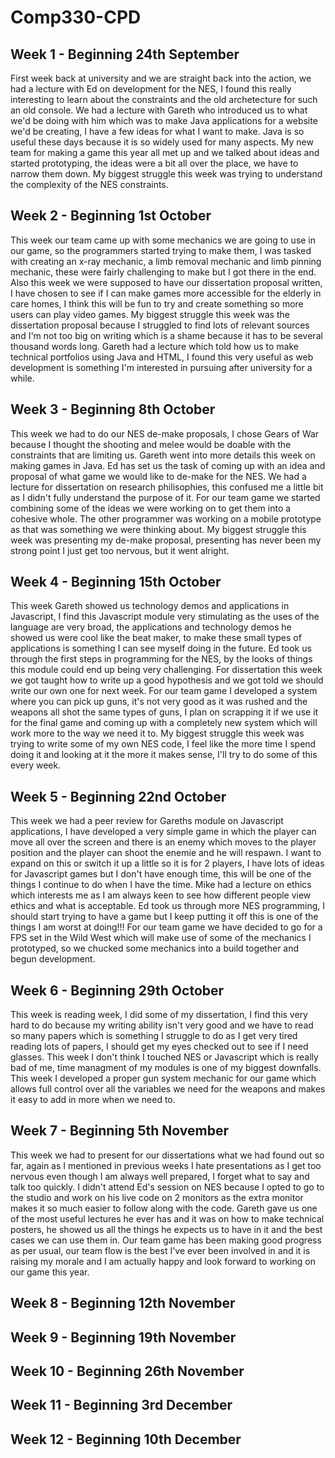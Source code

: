 # Comp330-CPD

## Week 1 - Beginning 24th September
First week back at university and we are straight back into the action, we had a lecture with Ed on development for the NES, I found this really interesting to learn about the constraints and the old archetecture for such an old console. We had a lecture with Gareth who introduced us to what we'd be doing with him which was to make Java applications for a website we'd be creating, I have a few ideas for what I want to make. Java is so useful these days because it is so widely used for many aspects. My new team for making a game this year all met up and we talked about ideas and started prototyping, the ideas were a bit all over the place, we have to narrow them down. My biggest struggle this week was trying to understand the complexity of the NES constraints.

## Week 2 - Beginning 1st October
This week our team came up with some mechanics we are going to use in our game, so the programmers started trying to make them, I was tasked with creating an x-ray mechanic, a limb removal mechanic and limb pinning mechanic, these were fairly challenging to make but I got there in the end. Also this week we were supposed to have our dissertation proposal written, I have chosen to see if I can make games more accessible for the elderly in care homes, I think this will be fun to try and create something so more users can play video games. My biggest struggle this week was the dissertation proposal because I struggled to find lots of relevant sources and I'm not too big on writing which is a shame because it has to be several thousand words long. Gareth had a lecture which told how us to make technical portfolios using Java and HTML, I found this very useful as web development is something I'm interested in pursuing after university for a while.

## Week 3 - Beginning 8th October
This week we had to do our NES de-make proposals, I chose Gears of War because I thought the shooting and melee would be doable with the constraints that are limiting us. Gareth went into more details this week on making games in Java. Ed has set us the task of coming up with an idea and proposal of what game we would like to de-make for the NES. We had a lecture for dissertation on research philisophies, this confused me a little bit as I didn't fully understand the purpose of it. For our team game we started combining some of the ideas we were working on to get them into a cohesive whole. The other programmer was working on a mobile prototype as that was something we were thinking about. My biggest struggle this week was presenting my de-make proposal, presenting has never been my strong point I just get too nervous, but it went alright.

## Week 4 - Beginning 15th October
This week Gareth showed us technology demos and applications in Javascript, I find this Javascript module very stimulating as the uses of the language are very broad, the applications and technology demos he showed us were cool like the beat maker, to make these small types of applications is something I can see myself doing in the future. Ed took us through the first steps in programming for the NES, by the looks of things this module could end up being very challenging. For dissertation this week we got taught how to write up a good hypothesis and we got told we should write our own one for next week. For our team game I developed a system where you can pick up guns, it's not very good as it was rushed and the weapons all shot the same types of guns, I plan on scrapping it if we use it for the final game and coming up with a completely new system which will work more to the way we need it to. My biggest struggle this week was trying to write some of my own NES code, I feel like the more time I spend doing it and looking at it the more it makes sense, I'll try to do some of this every week.

## Week 5 - Beginning 22nd October
This week we had a peer review for Gareths module on Javascript applications, I have developed a very simple game in which the player can move all over the screen and there is an enemy which moves to the player position and the player can shoot the enemie and he will respawn. I want to expand on this or switch it up a little so it is for 2 players, I have lots of ideas for Javascript games but I don't have enough time, this will be one of the things I continue to do when I have the time. Mike had a lecture on ethics which interests me as I am always keen to see how different people view ethics and what is acceptable. Ed took us through more NES programming, I should start trying to have a game but I keep putting it off this is one of the things I am worst at doing!!! For our team game we have decided to go for a FPS set in the Wild West which will make use of some of the mechanics I prototyped, so we chucked some mechanics into a build together and begun development.

## Week 6 - Beginning 29th October
This week is reading week, I did some of my dissertation, I find this very hard to do because my writing ability isn't very good and we have to read so many papers which is something I struggle to do as I get very tired reading lots of papers, I should get my eyes checked out to see if I need glasses. This week I don't think I touched NES or Javascript which is really bad of me, time managment of my modules is one of my biggest downfalls. This week I developed a proper gun system mechanic for our game which allows full control over all the variables we need for the weapons and makes it easy to add in more when we need to.

## Week 7 - Beginning 5th November
This week we had to present for our dissertations what we had found out so far, again as I mentioned in previous weeks I hate presentations as I get too nervous even though I am always well prepared, I forget what to say and talk too quickly. I didn't attend Ed's session on NES because I opted to go to the studio and work on his live code on 2 monitors as the extra monitor makes it so much easier to follow along with the code. Gareth gave us one of the most useful lectures he ever has and it was on how to make technical posters, he showed us all the things he expects us to have in it and the best cases we can use them in. Our team game has been making good progress as per usual, our team flow is the best I've ever been involved in and it is raising my morale and I am actually happy and look forward to working on our game this year.

## Week 8 - Beginning 12th November

## Week 9 - Beginning 19th November

## Week 10 - Beginning 26th November

## Week 11 - Beginning 3rd December

## Week 12 - Beginning 10th December
